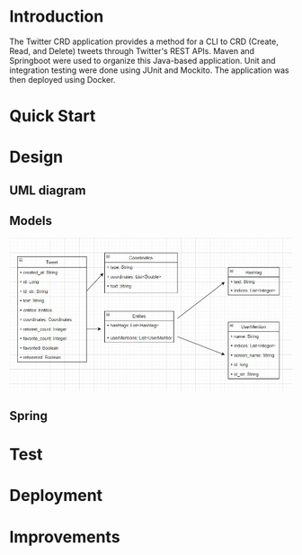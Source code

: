 # Introduction
The Twitter CRD application provides a method for a CLI to CRD (Create, Read, and Delete) tweets through Twitter's REST APIs. Maven and Springboot were used to organize this Java-based application. Unit and integration testing were done using JUnit and Mockito. The application was then deployed using Docker.

# Quick Start

# Design
## UML diagram

## Models
![ERD](./assets/asset2.JPG)

## Spring


# Test


# Deployment


# Improvements
